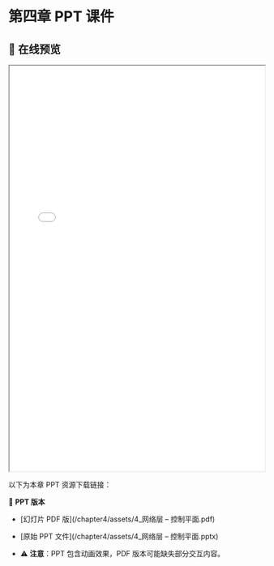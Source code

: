 # 第四章 PPT 课件

## 📒 在线预览
<iframe src="/chapter4/assets/4_网络层 – 控制平面.pdf" width="100%" height="800px"></iframe>

以下为本章 PPT 资源下载链接：

🔽 **PPT 版本**
- [幻灯片 PDF 版](/chapter4/assets/4_网络层 – 控制平面.pdf)
- [原始 PPT 文件](/chapter4/assets/4_网络层 – 控制平面.pptx)

- ⚠️ **注意**：PPT 包含动画效果，PDF 版本可能缺失部分交互内容。
